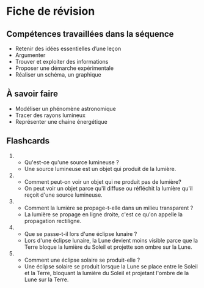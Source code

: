 # Fiche de révision


## Compétences travaillées dans la séquence
- Retenir des idées essentielles d’une leçon
- Argumenter
- Trouver et exploiter des informations
- Proposer une démarche expérimentale
- Réaliser un schéma, un graphique

## À savoir faire

- Modéliser un phénomène astronomique
- Tracer des rayons lumineux
- Représenter une chaine énergétique


## Flashcards


<div markdown class="flashcard">

1. 
    - Qu'est-ce qu'une source lumineuse ?
    - Une source lumineuse est un objet qui produit de la lumière.
2. 
    - Comment peut-on voir un objet qui ne produit pas de lumière?
    - On peut voir un objet parce qu'il diffuse ou réfléchit la lumière qu'il reçoit d'une source lumineuse.
3. 
   - Comment la lumière se propage-t-elle dans un milieu transparent ?
   - La lumière se propage en ligne droite, c'est ce qu'on appelle la propagation rectiligne.
4.  
    - Que se passe-t-il lors d'une éclipse lunaire ?
    - Lors d'une éclipse lunaire, la Lune devient moins visible parce que la Terre bloque la lumière du Soleil et projette son ombre sur la Lune.
5.  
    - Comment une éclipse solaire se produit-elle ?
    - Une éclipse solaire se produit lorsque la Lune se place entre le Soleil et la Terre, bloquant la lumière du Soleil et projetant l'ombre de la Lune sur la Terre.
</div>
